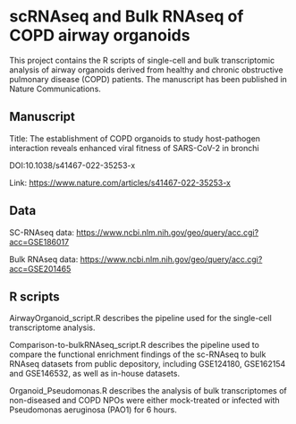 # scRNAseq and Bulk RNAseq of COPD airway organoids

This project contains the R scripts of single-cell and bulk transcriptomic analysis of airway organoids derived from healthy and chronic obstructive pulmonary disease (COPD) patients. The manuscript <The establishment of COPD organoids to study host-pathogen interaction reveals enhanced viral fitness of SARS-CoV-2 in bronchi> has been published in Nature Communications.

## Manuscript
Title: The establishment of COPD organoids to study host-pathogen interaction reveals enhanced viral fitness of SARS-CoV-2 in bronchi

DOI:10.1038/s41467-022-35253-x

Link: https://www.nature.com/articles/s41467-022-35253-x

## Data
SC-RNAseq data: https://www.ncbi.nlm.nih.gov/geo/query/acc.cgi?acc=GSE186017

Bulk RNAseq data: https://www.ncbi.nlm.nih.gov/geo/query/acc.cgi?acc=GSE201465

## R scripts
AirwayOrganoid_script.R describes the pipeline used for the single-cell transcriptome analysis.

Comparison-to-bulkRNAseq_script.R describes the pipeline used to compare the functional enrichment findings of the sc-RNAseq to bulk RNAseq datasets from public depository, including GSE124180, GSE162154 and GSE146532, as well as in-house datasets.

Organoid_Pseudomonas.R describes the analysis of bulk transcriptomes of non-diseased and COPD NPOs were either mock-treated or infected with Pseudomonas aeruginosa (PAO1) for 6 hours. 



